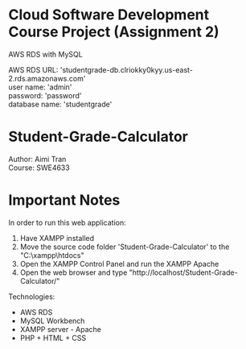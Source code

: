 # Cloud Software Development Course Project (Assignment 2)
AWS RDS with MySQL 

AWS RDS URL: 'studentgrade-db.clriokky0kyy.us-east-2.rds.amazonaws.com'</br>
user name: 'admin'</br>
password: 'password' </br>
database name: 'studentgrade'</br>
# Student-Grade-Calculator
<p>
  Author: Aimi Tran</br>
  Course: SWE4633
</p>

# Important Notes
In order to run this web application:
1. Have XAMPP installed
2. Move the source code folder 'Student-Grade-Calculator' to the "C:\xampp\htdocs"
3. Open the XAMPP Control Panel and run the XAMPP Apache
4. Open the web browser and type "http://localhost/Student-Grade-Calculator/" 

Technologies: 
- AWS RDS
- MySQL Workbench
- XAMPP server - Apache
- PHP + HTML + CSS




